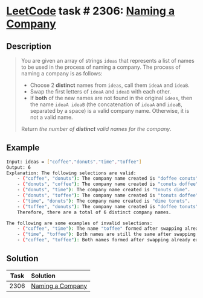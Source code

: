 # [LeetCode][leetcode] task # 2306: [Naming a Company][task]

Description
-----------

> You are given an array of strings `ideas` that represents a list of names to be used in the process of naming a company.
> The process of naming a company is as follows:
> * Choose 2 **distinct** names from `ideas`, call them `ideaA` and `ideaB`.
> * Swap the first letters of `ideaA` and `ideaB` with each other.
> * If **both** of the new names are not found in the original `ideas`, then the name `ideaA ideaB`
> (the concatenation of `ideaA` and `ideaB`, separated by a space) is a valid company name. Otherwise, it is not a valid name.
>
> Return _the number of **distinct** valid names for the company_.

Example
-------

```sh
Input: ideas = ["coffee","donuts","time","toffee"]
Output: 6
Explanation: The following selections are valid:
    - ("coffee", "donuts"): The company name created is "doffee conuts".
    - ("donuts", "coffee"): The company name created is "conuts doffee".
    - ("donuts", "time"): The company name created is "tonuts dime".
    - ("donuts", "toffee"): The company name created is "tonuts doffee".
    - ("time", "donuts"): The company name created is "dime tonuts".
    - ("toffee", "donuts"): The company name created is "doffee tonuts".
    Therefore, there are a total of 6 distinct company names.

The following are some examples of invalid selections:
    - ("coffee", "time"): The name "toffee" formed after swapping already exists in the original array.
    - ("time", "toffee"): Both names are still the same after swapping and exist in the original array.
    - ("coffee", "toffee"): Both names formed after swapping already exist in the original array.
```

Solution
--------

| Task | Solution                     |
|:----:|:-----------------------------|
| 2306 | [Naming a Company][solution] |


[leetcode]: <http://leetcode.com/>
[task]: <https://leetcode.com/problems/naming-a-company/>
[solution]: <https://github.com/wellaxis/praxis-leetcode/blob/main/src/main/java/com/witalis/praxis/leetcode/task/h24/p2306/option/Practice.java>
